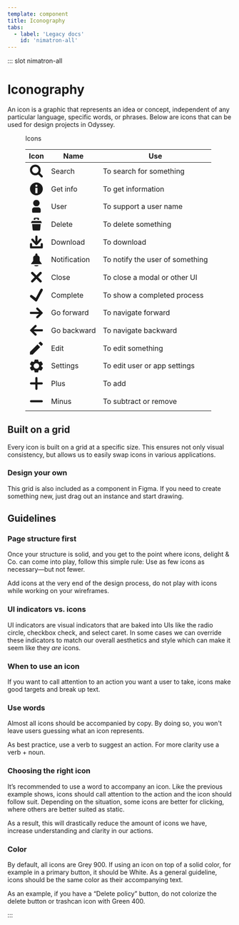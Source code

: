 ```yaml
---
template: component
title: Iconography
tabs:
  - label: 'Legacy docs'
    id: 'nimatron-all'
---
```


::: slot nimatron-all

# Iconography

 An icon is a graphic that represents an idea or concept, independent of any particular language, specific words, or phrases. Below are icons that can be used for design projects in Odyssey.

 <figure class="ods-table--figure">
  <figcaption class="ods-table--figcaption">
    Icons
  </figcaption>
  <table class="ods-table">
    <thead>
      <tr>
        <th scope="column">Icon</th>
        <th scope="column">Name</th>
        <th scope="column">Use</th>
      </tr>
    </thead>
    <tbody>
      <tr>
        <td>
          <svg viewBox="0 0 14 14" fill="none" xmlns="http://www.w3.org/2000/svg" class="ods-icon"><path fill-rule="evenodd" clip-rule="evenodd" d="M8.75739 10.1716C7.96696 10.6951 7.01908 11 6 11C3.23858 11 1 8.76142 1 6C1 3.23858 3.23858 1 6 1C8.76142 1 11 3.23858 11 6C11 7.01908 10.6951 7.96696 10.1716 8.75739L12.6908 11.2766C13.0813 11.6671 13.0813 12.3003 12.6908 12.6908C12.3003 13.0813 11.6671 13.0813 11.2766 12.6908L8.75739 10.1716ZM9 6C9 7.65685 7.65685 9 6 9C4.34315 9 3 7.65685 3 6C3 4.34315 4.34315 3 6 3C7.65685 3 9 4.34315 9 6Z" fill="currentColor"/></svg>
        </td>
        <td>
          Search
        </td>
        <td>
          To search for something
        </td>
      </tr>
      <tr>
        <td>
          <svg viewBox="0 0 14 14" fill="none" xmlns="http://www.w3.org/2000/svg" class="ods-icon"><path fill-rule="evenodd" clip-rule="evenodd" d="M7 13C10.3137 13 13 10.3137 13 7C13 3.68629 10.3137 1 7 1C3.68629 1 1 3.68629 1 7C1 10.3137 3.68629 13 7 13ZM8 4C8 4.55228 7.55228 5 7 5C6.44772 5 6 4.55228 6 4C6 3.44772 6.44772 3 7 3C7.55228 3 8 3.44772 8 4ZM8 6V11H6V6H8Z" fill="currentColor"/></svg>
        </td>
        <td>
          Get info
        </td>
        <td>
          To get information
        </td>
      </tr>
      <tr>
        <td>
          <svg viewBox="0 0 14 14" fill="none" xmlns="http://www.w3.org/2000/svg" class="ods-icon"><path d="M7 7C8.65685 7 10 5.65685 10 4 10 2.34315 8.65685 1 7 1 5.34315 1 4 2.34315 4 4 4 5.65685 5.34315 7 7 7zM5 8C4 8 3 9 3 10V12C3 12.5523 3.44772 13 4 13H10C10.5523 13 11 12.5523 11 12V10C11 9 10 8 9 8H5z" fill="currentColor"/></svg>
        </td>
        <td>
          User
        </td>
        <td>
          To support a user name
        </td>
      </tr>
      <tr>
        <td>
          <svg viewBox="0 0 14 14" fill="none" xmlns="http://www.w3.org/2000/svg" class="ods-icon"><path d="M4.5 2C4.5 1.5 5 1 5.5 1H8.5C9 1 9.5 1.5 9.5 2V3H8V2.5C8 2.22386 8 2 8 2H6C6 2.5 6 2.22386 6 2.5V3H4.5V2zM2.6379 4.2931C2.71904 4.1146 2.89701 4 3.09309 4H10.9072C11.1033 4 11.2813 4.1146 11.3624 4.2931L11.9776 5.64655C12.0528 5.81207 11.9318 6 11.75 6H2.25029C2.06847 6 1.94746 5.81207 2.0227 5.64655L2.6379 4.2931zM3.5 12C3.5 12.5 4 13 4.5 13H9.5C10 13 10.5 12.5 10.5 12L11 7H3L3.5 12z" fill="currentColor"/></svg>
        </td>
        <td>
          Delete
        </td>
        <td>
          To delete something
        </td>
      </tr>
      <tr>
        <td>
          <svg viewBox="0 0 14 14" fill="none" xmlns="http://www.w3.org/2000/svg" class="ods-icon"><path d="M8 2C8 1.44772 7.55228 1 7 1C6.44772 1 6 1.44772 6 2L5.99928 6.58577L3.91421 4.08579C3.52369 3.69526 2.89052 3.69526 2.5 4.08579C2.10948 4.47631 2.10948 5.10948 2.5 5.5L6.29218 9.70709C6.6827 10.0976 7.31587 10.0976 7.70639 9.70709L11.5 5.5C11.8905 5.10948 11.8905 4.47631 11.5 4.08579C11.1095 3.69526 10.4763 3.69526 10.0858 4.08579L7.99928 6.58577L8 2Z" fill="currentColor"/><path d="M3 9.00008C3 8.44779 2.55228 8.00008 2 8.00008C1.44772 8.00008 1 8.44779 1 9.00008V12.0001C1 12.5524 1.44772 13.0001 2 13.0001H12C12.5523 13.0001 13 12.5524 13 12.0001V9.00008C13 8.44779 12.5523 8.00008 12 8.00008C11.4477 8.00008 11 8.44779 11 9.00008V11.0001H3V9.00008Z" fill="currentColor"/></svg>
        </td>
        <td>
          Download
        </td>
        <td>
          To download
        </td>
      </tr>
      <tr>
        <td>
          <svg viewBox="0 0 14 14" fill="none" xmlns="http://www.w3.org/2000/svg" class="ods-icon"><path d="M10 5V8L11.9645 10.6292C12.0105 10.7046 12.012 10.7997 11.9675 10.8761 11.923 10.9525 11.84 11 11.75 11H2.24966C2.15966 11 2.07716 10.9525 2.03265 10.8756 1.98814 10.7987 1.98914 10.7047 2.03565 10.6287L4 8V5C4 4 5 3 6 3V2C6 1.45975 6.4483 1 6.99983 1 7.55136 1 8 1.45975 8 2V3C9 3 10 4 10 5zM5 12C5 12.5 5.9996 13 6.9998 13 8 13 9 12.5 9 12H5z" fill="currentColor"/></svg>
        </td>
        <td>
          Notification
        </td>
        <td>
          To notify the user of something
        </td>
      </tr>
      <tr>
        <td>
          <svg viewBox="0 0 14 14" fill="none" xmlns="http://www.w3.org/2000/svg" class="ods-icon"><path d="M2.32289 10.1181C1.89237 10.5486 1.89237 11.2466 2.32289 11.6771C2.7534 12.1076 3.45141 12.1076 3.88192 11.6771L7 8.55904L10.1181 11.6771C10.5486 12.1076 11.2466 12.1076 11.6771 11.6771C12.1076 11.2466 12.1076 10.5486 11.6771 10.1181L8.55904 7L11.6771 3.88193C12.1076 3.45141 12.1076 2.7534 11.6771 2.32289C11.2466 1.89237 10.5486 1.89237 10.1181 2.32289L7 5.44096L3.88193 2.32289C3.45141 1.89237 2.7534 1.89237 2.32289 2.32289C1.89237 2.7534 1.89237 3.45141 2.32289 3.88192L5.44096 7L2.32289 10.1181Z" fill="currentColor"/></svg>
        </td>
        <td>
          Close
        </td>
        <td>
          To close a modal or other UI
        </td>
      </tr>
      <tr>
        <td>
          <svg viewBox="0 0 14 14" fill="none" xmlns="http://www.w3.org/2000/svg" class="ods-icon"><path fill-rule="evenodd" clip-rule="evenodd" d="M6.45774 9.80035L10.7502 1.63976C11.0538 1.06275 11.7594 0.83514 12.3396 1.12712C12.9444 1.43149 13.1777 2.18012 12.8539 2.77761L7.61969 12.4359C7.296 13.0331 6.51148 13.1852 5.99056 12.7516L1.41834 8.94591C0.93322 8.54213 0.859438 7.8214 1.25256 7.32654C1.6392 6.83983 2.33868 6.74723 2.83722 7.11676L6.45774 9.80035Z" fill="currentColor"/></svg>
        </td>
        <td>
          Complete
        </td>
        <td>
          To show a completed process
        </td>
      </tr>
      <tr>
        <td>
          <svg viewBox="0 0 14 14" fill="none" xmlns="http://www.w3.org/2000/svg" class="ods-icon"><path d="M9.48941 6.00121L7.07204 3.72595C6.65428 3.33275 6.65868 2.67278 7.07644 2.27958C7.47872 1.90095 8.12048 1.90683 8.5105 2.29763L12.8546 6.65043C13.0484 6.84461 13.0484 7.15539 12.8546 7.34957L8.5105 11.7024C8.12048 12.0932 7.47872 12.099 7.07644 11.7204C6.65868 11.3272 6.65428 10.6672 7.07204 10.274L9.48941 7.99879H1.50848C1.22765 7.99879 1 7.7752 1 7.4994V6.5006C1 6.2248 1.22765 6.00121 1.50848 6.00121H9.48941Z" fill="currentColor"/></svg>
        </td>
        <td>
          Go forward
        </td>
        <td>
          To navigate forward
        </td>
      </tr>
      <tr>
        <td>
          <svg viewBox="0 0 14 14" fill="none" xmlns="http://www.w3.org/2000/svg" class="ods-icon"><path d="M4.51059 6.00121L6.92796 3.72595C7.34572 3.33275 7.34132 2.67278 6.92356 2.27958C6.52128 1.90095 5.87952 1.90683 5.4895 2.29763L1.14535 6.65043C0.95155 6.84461 0.95155 7.15539 1.14535 7.34957L5.4895 11.7024C5.87952 12.0932 6.52128 12.099 6.92356 11.7204C7.34132 11.3272 7.34572 10.6672 6.92796 10.274L4.51059 7.99879H12.4915C12.7723 7.99879 13 7.7752 13 7.49939V6.50061C13 6.2248 12.7723 6.00121 12.4915 6.00121H4.51059Z" fill="currentColor"/></svg>
        </td>
        <td>
          Go backward
        </td>
        <td>
          To navigate backward
        </td>
      </tr>
      <tr>
        <td>
          <svg viewBox="0 0 14 14" fill="none" xmlns="http://www.w3.org/2000/svg" class="ods-icon"><path fill-rule="evenodd" clip-rule="evenodd" d="M12.8008 2.78969L11.2103 1.19923C10.9447 0.933589 10.5121 0.933589 10.2465 1.19923L9 2.44572L11.5543 5L12.8007 3.75351C13.0664 3.48787 13.0664 3.05533 12.8008 2.78969ZM3.5 13L10.5 6L8 3.5L1 10.5V13L3.5 13Z" fill="currentColor"/></svg>
        </td>
        <td>
          Edit
        </td>
        <td>
          To edit something
        </td>
      </tr>
      <tr>
        <td>
          <svg viewBox="0 0 14 14" fill="none" xmlns="http://www.w3.org/2000/svg" class="ods-icon"><path d="M12.7918 8.31498L11.6591 7.45248C11.6943 7.15145 11.6943 6.84752 11.6591 6.54649L12.7928 5.6835C13.0053 5.51688 13.062 5.22471 12.9268 4.99399L11.7485 3.0105C11.6128 2.77833 11.3237 2.67694 11.0672 2.77151L9.73219 3.29452C9.48134 3.11729 9.21262 2.96534 8.93019 2.84103L8.72532 1.46002C8.68838 1.1949 8.4548 0.997838 8.18005 1.00002H5.81822C5.54575 0.998424 5.31405 1.19328 5.27602 1.45602L5.07065 2.841C4.78909 2.96651 4.5208 3.11857 4.26968 3.29501L2.93111 2.771C2.6772 2.67352 2.38841 2.77369 2.25491 3.00549L1.07552 4.99249C0.936676 5.22358 0.993837 5.51897 1.20953 5.685L2.34218 6.54749C2.30673 6.8485 2.30673 7.15248 2.34218 7.45349L1.2085 8.31599C0.99569 8.48237 0.938649 8.77471 1.07398 9.00549L2.25183 10.9895C2.38738 11.2218 2.6766 11.3233 2.93316 11.2285L4.26812 10.7055C4.51919 10.8828 4.78807 11.0349 5.07063 11.1595L5.276 12.5395C5.31215 12.8039 5.54428 13.0011 5.81819 13H8.18002C8.453 13.0021 8.68544 12.8072 8.72376 12.544L8.92913 11.159C9.21067 11.0334 9.47893 10.8814 9.7301 10.705L11.0702 11.2295C11.3241 11.3267 11.6127 11.2266 11.7464 10.995L12.9294 9.00001C13.0618 8.76962 13.0036 8.47979 12.7918 8.31498ZM6.99912 9.49998C5.5813 9.49998 4.4319 8.3807 4.4319 6.99998C4.4319 5.61925 5.58127 4.49998 6.99912 4.49998C8.41697 4.49998 9.56634 5.61925 9.56634 6.99998C9.56463 8.38002 8.41625 9.49834 6.99912 9.49998Z" fill="currentColor"/></svg>
        </td>
        <td>
          Settings
        </td>
        <td>
          To edit user or app settings
        </td>
      </tr>
      <tr>
        <td>
          <svg viewBox="0 0 14 14" fill="none" xmlns="http://www.w3.org/2000/svg" class="ods-icon"><path fill-rule="evenodd" clip-rule="evenodd" d="M6 12C6 12.5523 6.44772 13 7 13C7.55228 13 8 12.5523 8 12V8L12 8C12.5523 8 13 7.55228 13 7C13 6.44772 12.5523 6 12 6L8 6V2C8 1.44772 7.55228 1 7 1C6.44772 1 6 1.44772 6 2V6L2 6C1.44772 6 1 6.44771 1 7C1 7.55228 1.44772 8 2 8L6 8V12Z" fill="currentColor"/></svg>
        </td>
        <td>
          Plus
        </td>
        <td>
          To add
        </td>
      </tr>
      <tr>
        <td>
          <svg viewBox="0 0 14 14" fill="none" xmlns="http://www.w3.org/2000/svg" class="ods-icon"><path fill-rule="evenodd" clip-rule="evenodd" d="M1 7C1 6.44771 1.44772 6 2 6L12 6C12.5523 6 13 6.44772 13 7V7C13 7.55228 12.5523 8 12 8L2 8C1.44772 8 1 7.55228 1 7V7Z" fill="currentColor"/></svg>
        </td>
        <td>
          Minus
        </td>
        <td>
          To subtract or remove
        </td>
      </tr>
    </tbody>
  </table>
</figure>

## Built on a grid

Every icon is built on a grid at a specific size. This ensures not only visual consistency, but allows us to easily swap icons in various applications.

### Design your own

This grid is also included as a component in Figma. If you need to create something new, just drag out an instance and start drawing.

## Guidelines

### Page structure first

Once your structure is solid, and you get to the point where icons, delight & Co. can come into play, follow this simple rule: Use as few icons as necessary—but not fewer.

Add icons at the very end of the design process, do not play with icons while working on your wireframes.

### UI indicators vs. icons

UI indicators are visual indicators that are baked into UIs like the radio circle, checkbox check, and select caret. In some cases we can override these indicators to match our overall aesthetics and style which can make it seem like they <em>are</em> icons.

### When to use an icon

If you want to call attention to an action you want a user to take, icons make good targets and break up text.

### Use words

Almost all icons should be accompanied by copy. By doing so, you won't leave users guessing what an icon represents.

As best practice, use a verb to suggest an action. For more clarity use a verb + noun.

### Choosing the right icon

It’s recommended to use a word to accompany an icon. Like the previous example shows, icons should call attention to the action and the icon should follow suit. Depending on the situation, some icons are better for clicking, where others are better suited as static.

As a result, this will drastically reduce the amount of icons we have, increase understanding and clarity in our actions.

### Color

By default, all icons are Grey 900. If using an icon on top of a solid color, for example in a primary button, it should be White. As a general guideline, icons should be the same color as their accompanying text.

As an example, if you have a “Delete policy” button, do not colorize the delete button or trashcan icon with Green 400.

:::
